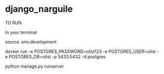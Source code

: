 # django_narguile


TO RUN

In your terminal

source .env.development

docker run -e POSTGRES_PASSWORD=olist123 -e POSTGRES_USER=olist -e POSTGRES_DB=olist -p 5433:5432 -d postgres

python manage.py runserver